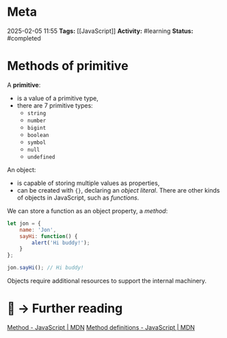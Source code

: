 # Meta
2025-02-05 11:55
**Tags:** [[JavaScript]]
**Activity:** #learning 
**Status:** #completed 

# Methods of primitive

A **primitive**:
- is a value of a primitive type,
- there are 7 primitive types:
	- `string`
	- `number`
	- `bigint`
	- `boolean`
	- `symbol`
	- `null`
	- `undefined`

An object:
- is capable of storing multiple values as properties,
- can be created with `{}`, declaring an *object literal*. There are other kinds of objects in JavaScript, such as *functions*.

We can store a function as an object property, a *method*:
```JavaScript title:example.js
let jon = {
	name: 'Jon',
	sayHi: function() {
		alert('Hi buddy!');
	}
};

jon.sayHi(); // Hi buddy!
```

Objects require additional resources to support the internal machinery.

# 📑 → Further reading
[Method - JavaScript | MDN](https://developer.mozilla.org/en-US/docs/Glossary/Method)
[Method definitions - JavaScript | MDN](https://developer.mozilla.org/en-US/docs/Web/JavaScript/Reference/Functions/Method_definitions)
